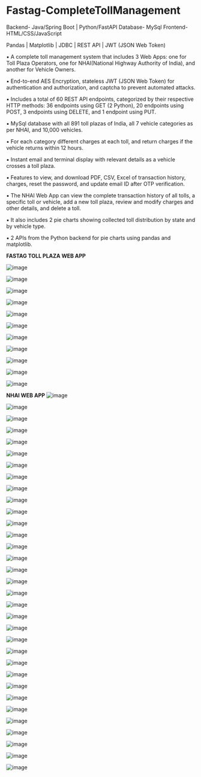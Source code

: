 # Fastag-CompleteTollManagement

Backend- Java/Spring Boot | Python/FastAPI 
Database- MySql 
Frontend- HTML/CSS/JavaScript

Pandas | Matplotlib | JDBC | REST API | JWT (JSON Web Token)

▪ A complete toll management system that includes 3 Web Apps: one for Toll Plaza Operators, one for NHAI(National Highway Authority of India), and another for Vehicle Owners.

▪ End-to-end AES Encryption, stateless JWT (JSON Web Token) for authentication and authorization, and captcha to prevent automated attacks.

▪ Includes a total of 60 REST API endpoints, categorized by their respective HTTP methods: 36 endpoints using GET (2 Python), 20 endpoints using POST, 3 endpoints using DELETE, and 1 endpoint using PUT.

▪ MySql database with all 891 toll plazas of India, all 7 vehicle categories as per NHAI, and 10,000 vehicles.

▪ For each category different charges at each toll, and return charges if the vehicle returns within 12 hours.

▪ Instant email and terminal display with relevant details as a vehicle crosses a toll plaza.

▪ Features to view, and download PDF, CSV, Excel of transaction history, charges, reset the password, and update email ID after OTP verification.

▪ The NHAI Web App can view the complete transaction history of all tolls, a specific toll or vehicle, add a new toll plaza, review and modify charges and other details, and delete a toll.

▪ It also includes 2 pie charts showing collected toll distribution by state and by vehicle type.

▪ 2 APIs from the Python backend for pie charts using pandas and matplotlib.

**FASTAG TOLL PLAZA WEB APP**

![image](https://github.com/hardik251/Fastag-CompleteTollManagement/assets/129581888/976fd5e9-08f6-41b5-8063-deebf744ef56)

![image](https://github.com/hardik251/Fastag-CompleteTollManagement/assets/129581888/98713220-515a-44da-857e-69c2ec806a4e)

![image](https://github.com/hardik251/Fastag-CompleteTollManagement/assets/129581888/fa388a36-7f3e-4c7e-9d6b-c592dc5d1b3d)

![image](https://github.com/hardik251/Fastag-CompleteTollManagement/assets/129581888/15ecf614-f681-4756-8102-705d9c1a74a8)

![image](https://github.com/hardik251/Fastag-CompleteTollManagement/assets/129581888/b00651c7-2acb-47c4-9e46-4d845903c4b4)

![image](https://github.com/hardik251/Fastag-CompleteTollManagement/assets/129581888/6e03cffe-7706-469c-959d-3adf7a1cad9f)

![image](https://github.com/hardik251/Fastag-CompleteTollManagement/assets/129581888/2dc74ec9-b4a4-49eb-b0c0-aaf7354e2184)

![image](https://github.com/hardik251/Fastag-CompleteTollManagement/assets/129581888/a13176ee-a9ec-4c36-bb39-170c3e2e9191)

![image](https://github.com/hardik251/Fastag-CompleteTollManagement/assets/129581888/87594d5e-487b-480a-a908-f4a1b81e8c0d)

![image](https://github.com/hardik251/Fastag-CompleteTollManagement/assets/129581888/d7ce1c39-86f5-4819-a2e1-457946f1afbe)

![image](https://github.com/hardik251/Fastag-CompleteTollManagement/assets/129581888/26184228-62cc-4317-9d15-614abedf4643)


**NHAI WEB APP**
![image](https://github.com/hardik251/Fastag-CompleteTollManagement/assets/129581888/54b135bd-c838-427b-86c5-fa53dfc563ce)

![image](https://github.com/hardik251/Fastag-CompleteTollManagement/assets/129581888/5dfaa5f3-62db-437c-9238-d385bf3ab5ab)

![image](https://github.com/hardik251/Fastag-CompleteTollManagement/assets/129581888/e0eef9df-6879-4e75-9c8f-9cb5a0fd5996)

![image](https://github.com/hardik251/Fastag-CompleteTollManagement/assets/129581888/613ad6cf-b87c-4f0b-a7d7-c6388ade2324)

![image](https://github.com/hardik251/Fastag-CompleteTollManagement/assets/129581888/f4901493-7ace-4f43-b5f2-52081d9a70f5)

![image](https://github.com/hardik251/Fastag-CompleteTollManagement/assets/129581888/0fd8b171-fde3-4d7d-b79b-b15959e9945a)

![image](https://github.com/hardik251/Fastag-CompleteTollManagement/assets/129581888/532789e3-f89c-492a-a000-20fd4bc67024)

![image](https://github.com/hardik251/Fastag-CompleteTollManagement/assets/129581888/0566c84d-0d03-42ef-9720-752132f1174c)

![image](https://github.com/hardik251/Fastag-CompleteTollManagement/assets/129581888/c08a3eef-b402-4771-8604-8877c23e83c7)

![image](https://github.com/hardik251/Fastag-CompleteTollManagement/assets/129581888/d7d976bd-2ed6-46db-940a-0c004dcb8309)

![image](https://github.com/hardik251/Fastag-CompleteTollManagement/assets/129581888/edc53967-3d6e-444c-a464-7bcab608b2ab)

![image](https://github.com/hardik251/Fastag-CompleteTollManagement/assets/129581888/b6ce430c-adc7-4af0-b0b3-4f580b20f787)

![image](https://github.com/hardik251/Fastag-CompleteTollManagement/assets/129581888/0d820dc1-b4fb-4564-a8d4-25e475a8c8f1)

![image](https://github.com/hardik251/Fastag-CompleteTollManagement/assets/129581888/585815bd-223f-47ab-b8bf-587bdfb15e68)

![image](https://github.com/hardik251/Fastag-CompleteTollManagement/assets/129581888/13661612-6724-4f01-9f2a-acf08a259620)

![image](https://github.com/hardik251/Fastag-CompleteTollManagement/assets/129581888/f2ceb1b4-49c2-47ef-a28d-dffb722961ba)

![image](https://github.com/hardik251/Fastag-CompleteTollManagement/assets/129581888/3262019f-4cee-4d02-8dd4-2e24df9a63a7)

![image](https://github.com/hardik251/Fastag-CompleteTollManagement/assets/129581888/b652d361-0639-4cc0-b786-3aea50784483)

![image](https://github.com/hardik251/Fastag-CompleteTollManagement/assets/129581888/f4ccbba0-1f5c-49a1-a258-b3801260c147)

![image](https://github.com/hardik251/Fastag-CompleteTollManagement/assets/129581888/7ecf4b88-eae5-47c0-9c7b-a146c09d3a16)

![image](https://github.com/hardik251/Fastag-CompleteTollManagement/assets/129581888/a6e8989a-6693-491b-92ae-50f7823170c3)

![image](https://github.com/hardik251/Fastag-CompleteTollManagement/assets/129581888/a03900ee-edbd-4055-aeea-fe5b514a5aa0)

![image](https://github.com/hardik251/Fastag-CompleteTollManagement/assets/129581888/c0ce9820-7f3a-435b-a959-4c0b2de49510)

![image](https://github.com/hardik251/Fastag-CompleteTollManagement/assets/129581888/4cd45cb0-569a-4979-af8f-c882e2703f45)

![image](https://github.com/hardik251/Fastag-CompleteTollManagement/assets/129581888/a61f2687-cc46-4dc5-afb6-efeeb8cdfcef)

![image](https://github.com/hardik251/Fastag-CompleteTollManagement/assets/129581888/a71d1219-5a42-45a0-a614-00c245aa9b6e)

![image](https://github.com/hardik251/Fastag-CompleteTollManagement/assets/129581888/f1cf1e32-e6c9-4c5d-a9bb-73b509e01f32)

![image](https://github.com/hardik251/Fastag-CompleteTollManagement/assets/129581888/d572098e-4abb-4c36-bbac-c94a0bcae7ca)

![image](https://github.com/hardik251/Fastag-CompleteTollManagement/assets/129581888/654da310-2ecf-442b-b750-53ac47183d5a)

![image](https://github.com/hardik251/Fastag-CompleteTollManagement/assets/129581888/dde6e25a-28e0-4309-8d1d-94aca1659bd0)

![image](https://github.com/hardik251/Fastag-CompleteTollManagement/assets/129581888/b9cef4bc-52a4-477e-8f2e-19ba58e03468)

![image](https://github.com/hardik251/Fastag-CompleteTollManagement/assets/129581888/3b4e441e-8f40-4204-9315-0e4e14e47079)

![image](https://github.com/hardik251/Fastag-CompleteTollManagement/assets/129581888/2ad8d271-385b-4096-9bac-1bc2c35a7b4f)

































